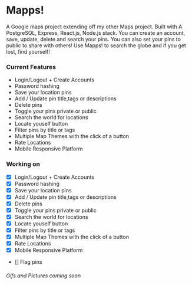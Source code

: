 # Mapps!

A Google maps project extending off my other Maps project.
Built with A PostgreSQL, Express, React.js, Node.js stack.
You can create an account, save, update, delete and search your pins.
You can also set your pins to public to share with others!
Use Mapps! to search the globe and if you get lost, find yourself!

### Current Features

- Login/Logout + Create Accounts
- Password hashing
- Save your location pins
- Add / Update pin title,tags or descriptions
- Delete pins
- Toggle your pins private or public
- Search the world for locations
- Locate youself button
- Filter pins by title or tags
- Multiple Map Themes with the click of a button
- Rate Locations
- Mobile Responsive Platform

### Working on

- [x] Login/Logout + Create Accounts
- [x] Password hashing
- [x] Save your location pins
- [x] Add / Update pin title,tags or descriptions
- [x] Delete pins
- [x] Toggle your pins private or public
- [x] Search the world for locations
- [x] Locate youself button
- [x] Filter pins by title or tags
- [x] Multiple Map Themes with the click of a button
- [x] Rate Locations
- [x] Mobile Responsive Platform
- [] Flag pins

###### Gifs and Pictures coming soon
